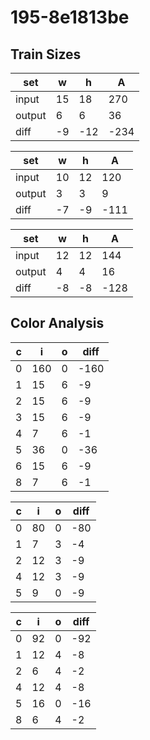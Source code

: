 # 195-8e1813be
## Train Sizes

|set|w|h|A|
|---|---|---|---|
|input|15|18|270|
|output|6|6|36|
|diff|-9|-12|-234|


|set|w|h|A|
|---|---|---|---|
|input|10|12|120|
|output|3|3|9|
|diff|-7|-9|-111|


|set|w|h|A|
|---|---|---|---|
|input|12|12|144|
|output|4|4|16|
|diff|-8|-8|-128|


## Color Analysis

|c|i|o|diff|
|---|---|---|---|
|0|160|0|-160|
|1|15|6|-9|
|2|15|6|-9|
|3|15|6|-9|
|4|7|6|-1|
|5|36|0|-36|
|6|15|6|-9|
|8|7|6|-1|


|c|i|o|diff|
|---|---|---|---|
|0|80|0|-80|
|1|7|3|-4|
|2|12|3|-9|
|4|12|3|-9|
|5|9|0|-9|


|c|i|o|diff|
|---|---|---|---|
|0|92|0|-92|
|1|12|4|-8|
|2|6|4|-2|
|4|12|4|-8|
|5|16|0|-16|
|8|6|4|-2|

